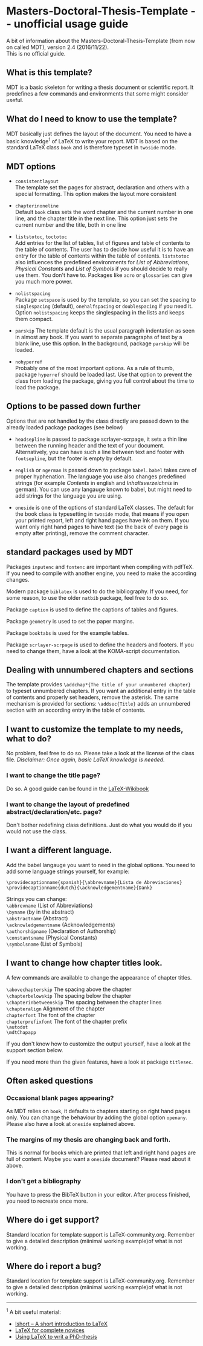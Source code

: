 # Masters-Doctoral-Thesis-Template -- unofficial usage guide

A bit of information about the Masters-Doctoral-Thesis-Template
(from now on called MDT), version 2.4 (2016/11/22).  
 This is no official guide.

## What is this template? 

MDT is a basic skeleton for writing a thesis document or
scientific report. It predefines a few commands and environments
that some might consider useful. 

## What do I need to know to use the template? 

MDT  basically just defines the layout of the document.  You need
to have a basic knowledge<sup>1</sup> of LaTeX to write your report. MDT  is
based on the standard LaTeX class `book` and is therefore typeset
in `twoside` mode.

## MDT options

- `consistentlayout`   
The template set the pages for abstract, declaration and others
with a special formatting. This option makes the layout more
consistent

- `chapterinoneline`  
Default `book` class sets the word chapter and the current number
in one line, and the chapter title in the next line. This option
just sets the current number and the title, both in one line

- `liststotoc`, `toctotoc`  
Add entries for the list of tables, list of figures and table of
contents to the table of contents. The user has to decide how
useful it is to have an entry for the table of contents within
the table of contents. `liststotoc` also influences the
predefined environments for *List of Abbreviations*, *Physical
Constants* and  *List of Symbols* if you should decide to really
use them. You don't have to. Packages like `acro` or `glossaries`
can give you much more power.

- `nolistspacing`    
Package `setspace` is used by the template, so you can set the
spacing to `singlespacing` (default), `onehalfspacing` or
`doublespacing` if you need it. Option `nolistspacing` keeps the
singlespacing in the lists and keeps them compact.

- `parskip`
The template default is the usual paragraph indentation as seen
in almost any book. If you want to separate paragraphs of text by
a blank line, use this option. In the background, package
`parskip` will be loaded. 

- `nohyperref`  
Probably one of the most important options. As a rule of thumb,
package `hyperref` should be loaded last. Use that option to
prevent the class from loading the package, giving you full
control about the time to load the package.

## Options to be passed down further

Options that are not handled by the class directly  are passed
down to the already loaded package packages (see below)

- `headsepline` is passed to package scrlayer-scrpage, it sets a
  thin line between the running header and the text of your
document. Alternatively, you can have such a line between text
and footer with `footsepline`, but the footer is empty by
default. 

- `english` or `ngerman` is passed down to package `babel`.
  `babel` takes care of proper hyphenation. The language you use
also changes predefined strings (for example *Contents* in
english and *Inhaltsverzeichnis* in german). You can use any
langauge known to babel, but might need to add strings for the
language you are using. 

- `oneside` is one of the options of standard LaTeX classes. The
  default for the book class is typesetting in `twoside` mode,
that means if you open your printed report, left and right hand
pages have ink on them.  If you want only right hand pages to
have text (so the back of every page is empty after printing),
remove the comment character.


## standard packages used by MDT

Packages `inputenc` and `fontenc` are important when compiling
with pdfTeX. If you need to compile with another engine, you need
to make the according changes.

Modern package `biblatex` is used to do the bibliography. If you
need, for some reason, to use the older `natbib` package, feel
free to do so.

Package `caption` is used to define the captions of tables and
figures.

Package `geometry` is used to set the paper margins. 

Package `booktabs` is used for the example tables.

Package `scrlayer-scrpage` is used to define the headers and
footers. If you need to change them, have a look at the
KOMA-script documentation.

## Dealing with unnumbered chapters and sections

The template provides `\addchap*{The title of your unnumbered
chapter}` to typeset unnumbered chapters. If you want an
additional entry in the table of contents and properly set
headers, remove the asterisk.  The same mechanism is provided for
sections: `\addsec{Title}` adds an unnumbered section with an
according entry in the table of contents.

## I want to customize the template to my needs, what to do? 

No problem, feel free to do so. Please take a look at the license
of the class file.
*Disclaimer: Once again, basic LaTeX knowledge is needed.*

### I want to change the title page?

Do so. A good guide can be found in the
[LaTeX-Wikibook](https://en.wikibooks.org/wiki/LaTeX/Title_Creation)


### I want to change the layout of predefined abstract/declaration/etc. page?

Don't bother redefining class definitions. Just do what you would
do if you would not use the class.


## I want a different language.

Add the babel langauge you want to need in the global options.
You need to add some language strings yourself, for example: 

```language=latex
\providecaptionname{spanish}{\abbrevname}{Lista de Abreviaciones}
\providecaptionname{dutch}{\acknowledgementname}{Dank}
```

Strings you can change:  
`\abbrevname` (List of Abbreviations)  
`\byname` (by in the abstract)  
`\abstractname` (Abstract)  
`\acknowledgementname` (Acknowledgements)  
`\authorshipname` (Declaration of Authorship)  
`\constantsname` (Physical Constants)  
`\symbolsname` (List of Symbols)  


## I want to change how chapter titles look.

A few commands are available to change the appearance of chapter
titles.

`\abovechapterskip` The spacing above the chapter  
`\chapterbelowskip` The spacing below the chapter  
`\chapterinbetweenskip` The spacing between  the chapter lines  
`\chapteralign` Alignment of the chapter  
`chapterfont` The font of the chapter  
`chapterprefixfont` The font of the chapter prefix  
`\autodot`   
`\mdtChapapp`  

If you don't know how to customize the output yourself, have a
look at the support section below. 

If you need more than the given features, have a look at package
`titlesec`.

## Often asked questions

### Occasional blank pages appearing?

As MDT relies on `book`, it defaults to chapters starting on
right hand pages only. You can change the behaviour by adding the
global option `openany`. Please also have a look at `oneside`
explained above.

### The margins of my thesis are changing back and forth.

This is normal for books which are printed that left and right
hand pages are full of content. Maybe you want a `oneside`
document? Please read about it above.

### I don't get a bibliography

You have to press the BibTeX button in your editor. After process
finished, you need to recreate once more.

## Where do i get support? 

Standard location for template support is LaTeX-community.org.
Remember to give a detailed description (miinimal working
example)of what is not working. 

## Where do i report a bug?

Standard location for template support is LaTeX-community.org.
Remember to give a detailed description (miinimal working
example)of what is not working. 


----

<sup>1</sup> A bit useful material:
- [lshort – A short introduction to LaTeX](http://ctan.org/pkg/lshort)
- [LaTeX for complete novices](http://www.dickimaw-books.com/latex/novices/index.html)
- [Using LaTeX to  writ a PhD-thesis](http://www.dickimaw-books.com/latex/thesis/index.html)
